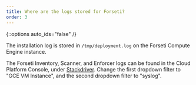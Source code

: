 ```yaml
---
title: Where are the logs stored for Forseti?
order: 3
---
```

{::options auto_ids="false" /}

The installation log is stored in `/tmp/deployment.log` on the Forseti 
Compute Engine instance.

The Forseti Inventory, Scanner, and Enforcer logs can be found in the Cloud 
Platform Console, under [Stackdriver](https://console.cloud.google.com/logs/). 
Change the first dropdown filter to "GCE VM Instance", and the second dropdown 
filter to "syslog".
